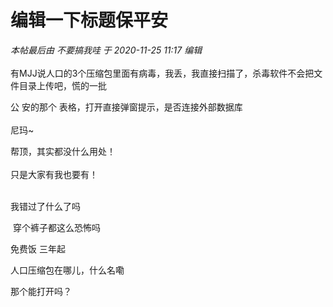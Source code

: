 # 编辑一下标题保平安


<i class="pstatus"> 本帖最后由 不要搞我哇 于 2020-11-25 11:17 编辑 </i><br />
<br />
有MJJ说人口的3个压缩包里面有病毒，我丢，我直接扫描了，杀毒软件不会把文件目录上传吧，慌的一批

公 安的那个 表格，打开直接弹窗提示，是否连接外部数据库<br />
<br />
尼玛~

帮顶，其实都没什么用处！<br />
<br />
只是大家有我也要有！<br />
<br />
<img src="static/image/smiley/default/lol.gif" smilieid="12" border="0" alt="" /><img src="static/image/smiley/default/lol.gif" smilieid="12" border="0" alt="" /><img src="static/image/smiley/default/lol.gif" smilieid="12" border="0" alt="" />

我错过了什么了吗

<img src="static/image/smiley/default/lol.gif" smilieid="12" border="0" alt="" /> 穿个裤子都这么恐怖吗

免费饭 三年起

人口压缩包在哪儿，什么名嘞<img id="aimg_DmM2P" onclick="zoom(this, this.src, 0, 0, 0)" class="zoom" src="https://cdn.jsdelivr.net/gh/hishis/forum-master/public/images/patch.gif" onmouseover="img_onmouseoverfunc(this)" onload="thumbImg(this)" border="0" alt="" />

那个能打开吗？
